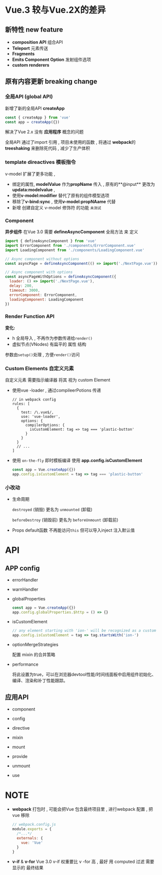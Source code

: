 

# Vue.3 较与Vue.2X的差异



## 新特性 new feature



- **composition API**  组合API
- **Teleport** 元素传送
- **Fragments** 
- **Emits Component Option** 发射组件选项
- **custom renderers** 



## 原有内容更新 breaking change



### 全局API (global API)

新增了新的全局API **createApp**

```js
const { createApp } from 'vue'
const app = createApp({})
```

解决了Vue 2.x 没有 **应用程序** 概念的问题

全局API  通过了import 引用 , 项目未使用的函数 , 将通过 **webpack**的**treeshaking** 来删除死代码 , 减少了生产体积 

### template direactives 模板指令

v-model 扩展了更多功能 , 

- 绑定的属性, **modelValue** 作为**propName** 传入 , 原有的**@input**  更改为 **updata:modelvalue** , 
- 使用**v-model:modifier** 替代了原有的组件模型选项
- 移除了**v-bind:sync** , 使用**v-model:propNAame** 代替
- 新增 创建自定义 v-model 修饰符 的功能  `未测试`



### Component 

**异步组件** 在Vue 3.0 需要 **defineAsyncComponent** 全局方法 来 定义

```js
import { defineAsyncComponent } from 'vue'
import ErrorComponent from './components/ErrorComponent.vue'
import LoadingComponent from './components/LoadingComponent.vue'

// Async component without options
const asyncPage = defineAsyncComponent(() => import('./NextPage.vue'))

// Async component with options
const asyncPageWithOptions = defineAsyncComponent({
  loader: () => import('./NextPage.vue'),
  delay: 200,
  timeout: 3000,
  errorComponent: ErrorComponent,
  loadingComponent: LoadingComponent
})
```



### Render Function API

**变化:**

- h 全局导入 , 不再作为参数传递给`render()`
- 虚拟节点(VNodes) 有扁平的 属性 结构



参数由`setup()`处理 , 方便`render()`访问

###  Custom Elements 自定义元素

自定义元素 需要指示编译器 将其 视为 custom Element

- 使用vue -loader , 通过compileerPotions 传递

  ```\
  // in webpack config
  rules: [
    {
      test: /\.vue$/,
      use: 'vue-loader',
      options: {
        compilerOptions: {
          isCustomElement: tag => tag === 'plastic-button'
        }
      }
    }
    // ...
  ]
  ```

- 使用 `on-the-fly` 即时模板编译 使用 **app.config.isCustomElement**

  ```js
  const app = Vue.createApp({})
  app.config.isCustomElement = tag => tag === 'plastic-button'
  ```

### 小改动

- 生命周期

  `destroyed` (销毁) 更名为 `unmounted` (卸载)

  `beforeDestroy` (销毁前) 更名为 `beforeUnmount` (卸载前)

- Props default函数 不再能访问`this` 但可以导入inject 注入默认值



# API



## APP config

- errorHandler

- warnHandler

- globalProperties

  ```js
  const app = Vue.createApp({})
  app.config.globalProperties.$http = () => {}
  ```

- isCustomElement

  ```js
  // any element starting with 'ion-' will be recognized as a custom one
  app.config.isCustomElement = tag => tag.startsWith('ion-')
  ```

- optionMergeStrategies

  配置 mixin 的合并策略

- performance

  将此设置为true，可以在浏览器devtool性能/时间线面板中启用组件初始化、编译、渲染和补丁性能跟踪。

## 应用API

- component

- config

- directive

- mixin

- mount

- provide

- unmount

- use

  


# NOTE

- **webpack** 打包时 , 可能会把Vue 包含最终项目里 , 进行webpack 配置 , 把vue 移除

  ```js
  // webpack.config.js
  module.exports = {
    /*...*/
    externals: {
      vue: 'Vue'
    }
  }
  ```

- **v-if** & **v-for**  Vue 3.0 v-if 权重要比 v -for 高 , 最好 用 computed 过滤 需要 显示的 最终结果